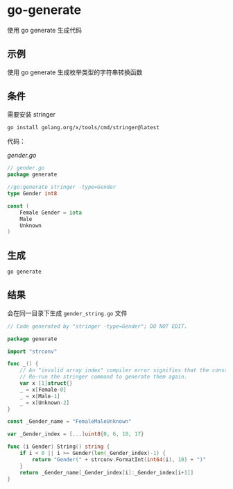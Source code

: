 # go-generate

使用 go generate 生成代码

## 示例

使用 go generate 生成枚举类型的字符串转换函数

## 条件

需要安装 stringer

```bash
go install golang.org/x/tools/cmd/stringer@latest
```

代码：

*gender.go*

```go
// gender.go
package generate

//go:generate stringer -type=Gender
type Gender int8

const (
	Female Gender = iota
	Male
	Unknown
)
```

## 生成

```bash
go generate
```

## 结果

会在同一目录下生成 `gender_string.go` 文件

```go
// Code generated by "stringer -type=Gender"; DO NOT EDIT.

package generate

import "strconv"

func _() {
	// An "invalid array index" compiler error signifies that the constant values have changed.
	// Re-run the stringer command to generate them again.
	var x [1]struct{}
	_ = x[Female-0]
	_ = x[Male-1]
	_ = x[Unknown-2]
}

const _Gender_name = "FemaleMaleUnknown"

var _Gender_index = [...]uint8{0, 6, 10, 17}

func (i Gender) String() string {
	if i < 0 || i >= Gender(len(_Gender_index)-1) {
		return "Gender(" + strconv.FormatInt(int64(i), 10) + ")"
	}
	return _Gender_name[_Gender_index[i]:_Gender_index[i+1]]
}
```
